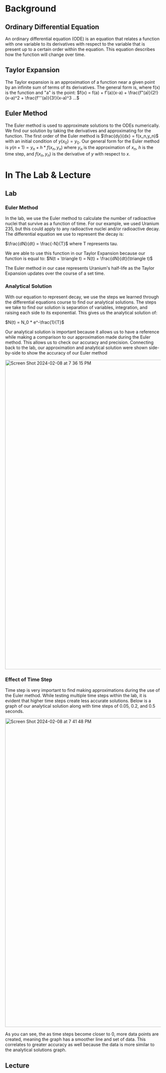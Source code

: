 # Background

## Ordinary Differential Equation
An ordinary differential equation (ODE) is an equation that relates a function with one variable to its derivatives with respect to the variable that is present up to a certain order within the equation. This equation describes how the function will change over time.

## Taylor Expansion
The Taylor expansion is an approximation of a function near a given point by an infinite sum of terms of its derivatives. The general form is, where f(x) is the function and "a" is the point:
$f(x) = f(a) + f'(a)(x-a) + \frac{f"(a)}{2!}(x-a)^2 + \frac{f'''(a)}{3!}(x-a)^3 ...$

## Euler Method
The Euler method is used to approximate solutions to the ODEs numerically. We find our solution by taking the derivatives and approximating for the function. The first order of the Euler method is $\frac{dy}{dx} = f(x_n,y_n)$ with an initial condition of $y(x_0) = y_0$. Our general form for the Euler method is $y(n+1) = y_n + h*f(x_n,y_n)$ where $y_n$ is the approximation of $x_n$, $h$ is the time step, and $f(x_n,y_n)$ is the derivative of $y$ with respect to $x$.

# In The Lab & Lecture
## Lab
### Euler Method
In the lab, we use the Euler method to calculate the number of radioactive nuclei that survive as a function of time. For our example, we used Uranium 235, but this could apply to any radioactive nuclei and/or radioactive decay. The differential equation we use to represent the decay is: 

$\frac{dN}{dt} = \frac{-N}{T}$ where T represents tau.

We are able to use this function in our Taylor Expansion because our function is equal to: $N(t + \triangle t) = N(t) + \frac{dN}{dt}(\triangle t)$

The Euler method in our case represents Uranium's half-life as the Taylor Expansion updates over the course of a set time.

### Analytical Solution
With our equation to represent decay, we use the steps we learned through the differential equations course to find our analytical solutions. The steps we take to find our solution is separation of variables, integration, and raising each side to its exponential. This gives us the analytical solution of: 

$N(t) = N_0 * e^-\frac{1}{T}$

Our analytical solution is important because it allows us to have a reference while making a comparison to our approximation made during the Euler method. This allows us to check our accuracy and precision. Connecting back to the lab, our approximation and analytical solution were shown side-by-side to show the accuracy of our Euler method

<img width="1000" alt="Screen Shot 2024-02-08 at 7 36 15 PM" src="https://github.com/kobestenson/COMPPHYS/assets/156839835/42d2d62b-3266-4d2f-ba09-cc0c840f5598">

### Effect of Time Step
Time step is very important to find making approximations during the use of the Euler method. While testing multiple time steps within the lab, it is evident that higher time steps create less accurate solutions. Below is a graph of our analytical solution along with time steps of  0.05, 0.2, and 0.5 seconds.

<img width="998" alt="Screen Shot 2024-02-08 at 7 41 48 PM" src="https://github.com/kobestenson/COMPPHYS/assets/156839835/6444b0c7-ca09-449c-9dd3-47c9b98ee17f">

As you can see, the as time steps become closer to 0, more data points are created, meaning the graph has a smoother line and set of data. This correlates to greater accuracy as well because the data is more similar to the analytical solutions graph. 

## Lecture